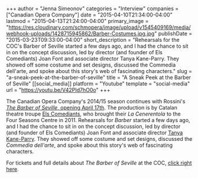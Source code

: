 +++
author = "Jenna Simeonov"
categories = "Interview"
companies = ["Canadian Opera Company"]
date = "2015-04-10T21:34:00-04:00"
lastmod = "2015-04-13T21:24:00-04:00"
primary_image = "https://res.cloudinary.com/schmopera/image/upload/v1545409169/media/webhook-uploads/1428715945862/Barber-Costumes.jpg.jpg"
publishDate = "2015-03-23T09:33:00-04:00"
short_description = "Rehearsals for the COC&#039;s Barber of Seville started a few days ago, and I had the chance to sit in on the concept discussion, led by director (and founder of Els Comediants) Joan Font and associate director Tanya Kane-Parry. They showed off some costume and set designs, discussed the Commedia dell&#039;arte, and spoke about this story&#039;s web of fascinating characters."
slug = "a-sneak-peek-at-the-barber-of-seville"
title = "A Sneak Peek at the Barber of Seville"
[[social_media]]
platform = "Youtube"
template = "social-media"
url = "https://youtu.be/V42PId7hO0o"
+++

<p>
	The Canadian Opera Company's 2014/15 season continues with Rossini's <a href="http://www.coc.ca/PerformancesAndTickets/1415Season/BarberofSeville.aspx" target="_blank" data-mce-href="http://www.coc.ca/PerformancesAndTickets/1415Season/BarberofSeville.aspx"><em>The Barber of Seville</em>, opening April 17th</a>. The production is by Catalan theatre troupe <a href="http://comediants.com/?lang=en" target="_blank" data-mce-href="http://comediants.com/?lang=en">Els Comediants</a>, who brought their <em>La Cenerentola</em> to the Four Seasons Centre in 2011. Rehearsals for <em>Barber </em>started a few days ago, and I had the chance to sit in on the concept discussion, led by director (and founder of Els Comediants) Joan Font and associate director <a href="http://tanyakaneparry.blogspot.ca/p/bio.html" target="_blank" data-mce-href="http://tanyakaneparry.blogspot.ca/p/bio.html">Tanya Kane-Parry</a>. They showed off some costume and set designs, discussed the <em>Commedia dell'arte</em>, and spoke about this story's web of fascinating characters.
</p>
<p>
	For tickets and full details about <em>The Barber of Seville</em> at the COC, <a href="http://www.coc.ca/PerformancesAndTickets/1415Season/BarberofSeville/CastAndCreativeTeam.aspx" target="_blank" data-mce-href="http://www.coc.ca/PerformancesAndTickets/1415Season/BarberofSeville/CastAndCreativeTeam.aspx">click right here</a>.<br>
</p>
